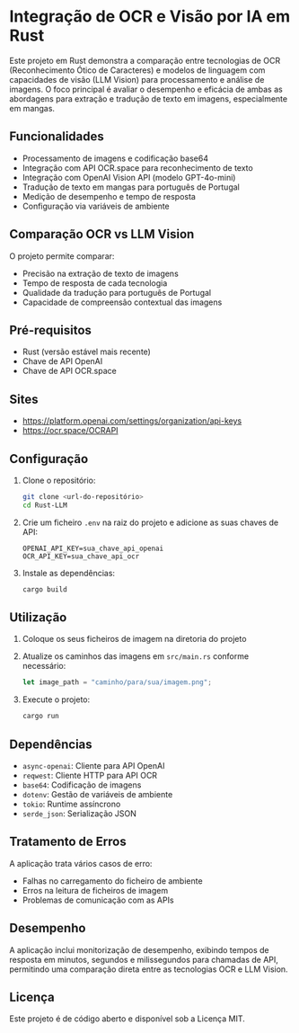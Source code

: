 # Integração de OCR e Visão por IA em Rust

Este projeto em Rust demonstra a comparação entre tecnologias de OCR (Reconhecimento Ótico de Caracteres) e modelos de linguagem com capacidades de visão (LLM Vision) para processamento e análise de imagens. O foco principal é avaliar o desempenho e eficácia de ambas as abordagens para extração e tradução de texto em imagens, especialmente em mangas.

## Funcionalidades

- Processamento de imagens e codificação base64
- Integração com API OCR.space para reconhecimento de texto
- Integração com OpenAI Vision API (modelo GPT-4o-mini)
- Tradução de texto em mangas para português de Portugal
- Medição de desempenho e tempo de resposta
- Configuração via variáveis de ambiente

## Comparação OCR vs LLM Vision

O projeto permite comparar:
- Precisão na extração de texto de imagens
- Tempo de resposta de cada tecnologia
- Qualidade da tradução para português de Portugal
- Capacidade de compreensão contextual das imagens

## Pré-requisitos

- Rust (versão estável mais recente)
- Chave de API OpenAI
- Chave de API OCR.space

## Sites

- https://platform.openai.com/settings/organization/api-keys
- https://ocr.space/OCRAPI

## Configuração

1. Clone o repositório:
   ```bash
   git clone <url-do-repositório>
   cd Rust-LLM
   ```

2. Crie um ficheiro `.env` na raiz do projeto e adicione as suas chaves de API:
   ```
   OPENAI_API_KEY=sua_chave_api_openai
   OCR_API_KEY=sua_chave_api_ocr
   ```

3. Instale as dependências:
   ```bash
   cargo build
   ```

## Utilização

1. Coloque os seus ficheiros de imagem na diretoria do projeto

2. Atualize os caminhos das imagens em `src/main.rs` conforme necessário:
   ```rust
   let image_path = "caminho/para/sua/imagem.png";
   ```

3. Execute o projeto:
   ```bash
   cargo run
   ```

## Dependências

- `async-openai`: Cliente para API OpenAI
- `reqwest`: Cliente HTTP para API OCR
- `base64`: Codificação de imagens
- `dotenv`: Gestão de variáveis de ambiente
- `tokio`: Runtime assíncrono
- `serde_json`: Serialização JSON

## Tratamento de Erros

A aplicação trata vários casos de erro:
- Falhas no carregamento do ficheiro de ambiente
- Erros na leitura de ficheiros de imagem
- Problemas de comunicação com as APIs

## Desempenho

A aplicação inclui monitorização de desempenho, exibindo tempos de resposta em minutos, segundos e milissegundos para chamadas de API, permitindo uma comparação direta entre as tecnologias OCR e LLM Vision.

## Licença

Este projeto é de código aberto e disponível sob a Licença MIT.

